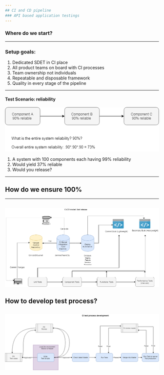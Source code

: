 ```yaml
---
## CI and CD pipeline
### API based application testings
---
```

### Where do we start? 
---
### Setup goals:
1. Dedicated SDET in CI place
2. All product teams on board with CI processes
3. Team ownership not individuals 
4. Repeatable and disposable framework
5. Quality in every stage of the pipeline
---
#### Test Scenario: reliability
![CI Component Test](template/img/CI_Components_Testing.png)
1. A system with 100 components each having 99% reliability
2. Would yield 37% reliable
3. Would you release?  
---
## How do we ensure 100% 
---
![CI Framework](template/img/CI_Framework.png)
---
How to develop test process? 
---
![CI Test Process](template/img/CI_TestProcess.png)
---
